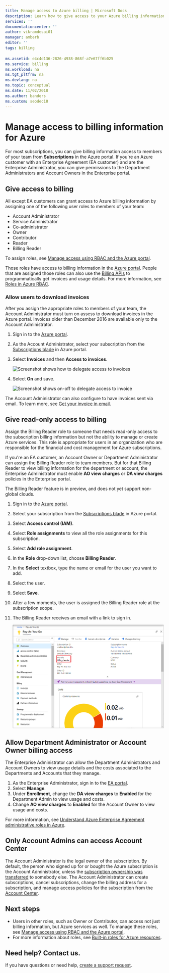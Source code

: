 ```yaml
---
title: Manage access to Azure billing | Microsoft Docs
description: Learn how to give access to your Azure billing information for members of your team.
services: ''
documentationcenter: ''
author: vikramdesai01
manager: amberb
editor: ''
tags: billing

ms.assetid: e4c4d136-2826-4938-868f-a7e67ff6b025
ms.service: billing
ms.workload: na
ms.tgt_pltfrm: na
ms.devlang: na
ms.topic: conceptual
ms.date: 11/02/2018
ms.author: banders
ms.custom: seodec18
---
```

# Manage access to billing information for Azure

For most subscriptions, you can give billing information access to members of your team from **Subscriptions** in the Azure portal. If you're an Azure customer with an Enterprise Agreement (EA customer) and are the Enterprise Administrator, you can give permissions to the Department Administrators and Account Owners in the Enterprise portal.

## Give access to billing

All except EA customers can grant access to Azure billing information by assigning one of the following user roles to members of your team:

- Account Administrator
- Service Administrator
- Co-administrator
- Owner
- Contributor
- Reader
- Billing Reader

To assign roles, see [Manage access using RBAC and the Azure portal](../role-based-access-control/role-assignments-portal.md).

Those roles have access to billing information in the [Azure portal](https://portal.azure.com/). People that are assigned those roles can also use the [Billing APIs](billing-usage-rate-card-overview.md) to programmatically get invoices and usage details. For more information, see [Roles in Azure RBAC](../role-based-access-control/built-in-roles.md).

### <a name="opt-in"></a> Allow users to download invoices

After you assign the appropriate roles to members of your team, the Account Administrator must turn on  assess to download invoices in the Azure portal. Invoices older than December 2016 are available only to the Account Administrator.

1. Sign in to the [Azure portal](https://portal.azure.com/).
1. As the Account Administrator, select your subscription from the [Subscriptions blade](https://portal.azure.com/#blade/Microsoft_Azure_Billing/SubscriptionsBlade) in Azure portal.

1. Select **Invoices** and then **Access to invoices**.

    ![Screenshot shows how to delegate access to invoices](./media/billing-manage-access/AA-optin.png)

1. Select **On** and save.

    ![Screenshot shows on-off to delegate access to invoice](./media/billing-manage-access/AA-optinAllow.png)

The Account Administrator can also configure to have invoices sent via email. To learn more, see [Get your invoice in email](billing-download-azure-invoice-daily-usage-date.md).

## Give read-only access to billing

Assign the Billing Reader role to someone that needs read-only access to the subscription billing information but not the ability to manage or create Azure services. This role is appropriate for users in an organization who are responsible for the financial and cost management for Azure subscriptions.

If you're an EA customer, an Account Owner or Department Administrator can assign the Billing Reader role to team members. But for that Billing Reader to view billing information for the department or account, the Enterprise Administrator must enable  **AO view charges** or **DA view charges** policies in the Enterprise portal.

The Billing Reader feature is in preview, and does not yet support non-global clouds.

1. Sign in to the [Azure portal](https://portal.azure.com/).
1. Select your subscription from the [Subscriptions blade](https://portal.azure.com/#blade/Microsoft_Azure_Billing/SubscriptionsBlade) in Azure portal.

1. Select **Access control (IAM)**.
1. Select **Role assignments** to view all the role assignments for this subscription.
1. Select **Add role assignment**.
1. In the **Role** drop-down list, choose **Billing Reader**.
1. In the **Select** textbox, type the name or email for the user you want to add.
1. Select the user.
1. Select **Save**.
1. After a few moments, the user is assigned the Billing Reader role at the subscription scope.
1. The Billing Reader receives an email with a link to sign in.

    ![Screenshot that shows what the Billing Reader can see in Azure portal](./media/billing-manage-access/billing-reader-view.png)

## Allow Department Administrator or Account Owner billing access

The Enterprise Administrator can allow the Department Administrators and Account Owners to view usage details and the costs associated to the Departments and Accounts that they manage.

1. As the Enterprise Administrator, sign in to the [EA portal](https://ea.azure.com/).
1. Select **Manage**.
1. Under **Enrollment**, change the **DA view charges** to **Enabled** for the Department Admin to view usage and costs.
1. Change **AO view charges** to **Enabled** for the Account Owner to view usage and costs.


For more information, see [Understand Azure Enterprise Agreement administrative roles in Azure](billing-understand-ea-roles.md).

## Only Account Admins can access Account Center

The Account Administrator is the legal owner of the subscription. By default, the person who signed up for or bought the Azure subscription is the Account Administrator, unless the [subscription ownership was transferred](billing-subscription-transfer.md) to somebody else. The Account Administrator can create subscriptions, cancel subscriptions, change the billing address for a subscription, and manage access policies for the subscription from the [Account Center](https://account.azure.com/Subscriptions).

## Next steps

- Users in other roles, such as Owner or Contributor, can access not just billing information, but Azure services as well. To manage these roles, see [Manage access using RBAC and the Azure portal](../role-based-access-control/role-assignments-portal.md).
- For more information about roles, see [Built-in roles for Azure resources](../role-based-access-control/built-in-roles.md).

## Need help? Contact us.

If you have questions or need help, [create a support request](https://portal.azure.com/#blade/Microsoft_Azure_Support/HelpAndSupportBlade/newsupportrequest).
